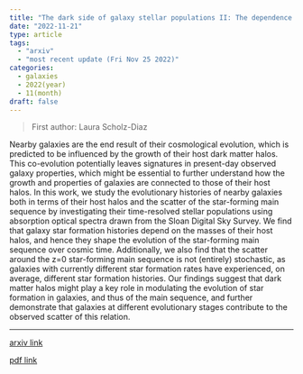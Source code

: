```yaml
---
title: "The dark side of galaxy stellar populations II: The dependence of star formation histories on halo mass and on the scatter of the main sequence"
date: "2022-11-21"
type: article
tags:
  - "arxiv"
  - "most recent update (Fri Nov 25 2022)"
categories:
  - galaxies
  - 2022(year)
  - 11(month)
draft: false
---
```


> First author: Laura Scholz-Diaz

 Nearby galaxies are the end result of their cosmological evolution, which is
predicted to be influenced by the growth of their host dark matter halos. This
co-evolution potentially leaves signatures in present-day observed galaxy
properties, which might be essential to further understand how the growth and
properties of galaxies are connected to those of their host halos. In this
work, we study the evolutionary histories of nearby galaxies both in terms of
their host halos and the scatter of the star-forming main sequence by
investigating their time-resolved stellar populations using absorption optical
spectra drawn from the Sloan Digital Sky Survey. We find that galaxy star
formation histories depend on the masses of their host halos, and hence they
shape the evolution of the star-forming main sequence over cosmic time.
Additionally, we also find that the scatter around the z=0 star-forming main
sequence is not (entirely) stochastic, as galaxies with currently different
star formation rates have experienced, on average, different star formation
histories. Our findings suggest that dark matter halos might play a key role in
modulating the evolution of star formation in galaxies, and thus of the main
sequence, and further demonstrate that galaxies at different evolutionary
stages contribute to the observed scatter of this relation.

---
[arxiv link](http://arxiv.org/abs/2211.11779v1)

[pdf link](http://arxiv.org/pdf/2211.11779v1)